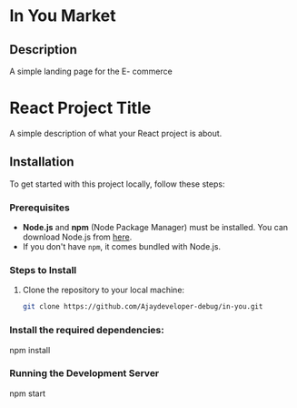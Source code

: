 # In You Market



## Description

A simple landing page for the E- commerce

# React Project Title

A simple description of what your React project is about.


## Installation

To get started with this project locally, follow these steps:

### Prerequisites

- **Node.js** and **npm** (Node Package Manager) must be installed. You can download Node.js from [here](https://nodejs.org/).
- If you don't have `npm`, it comes bundled with Node.js.

### Steps to Install

1. Clone the repository to your local machine:

   ```bash
   git clone https://github.com/Ajaydeveloper-debug/in-you.git

 ###   Install the required dependencies:

 npm install

### Running the Development Server

npm start


